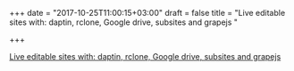 +++
date = "2017-10-25T11:00:15+03:00"
draft = false
title = "Live editable sites with: daptin, rclone, Google drive, subsites and grapejs  "

+++

<p><a href="https://medium.com/@012parth/daptin-walk-through-oauth2-google-drive-subsites-and-grapejs-a6de27d9658a">Live editable sites with: daptin, rclone, Google drive, subsites and grapejs  </a></p>
